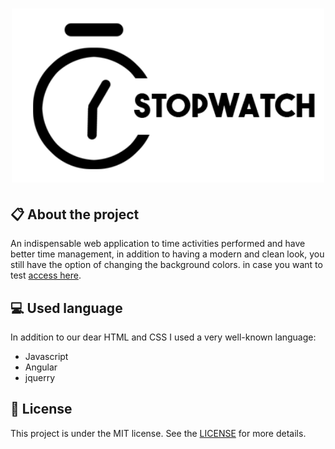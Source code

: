 
<h1 align="center">
    <img src="imagens/stopwatch-logo.png" alt="Word Converter" width="500px" />
</h1>

## :clipboard: About the project

An indispensable web application to time activities performed and have better time management, in addition to having a modern and clean look, you still have the option of changing the background colors. in case you want to test [access here](https://jhonywalker-pixel.github.io/stopwatch-color/).

## :computer: Used language

In addition to our dear HTML and CSS I used a very well-known language:
* Javascript
* Angular
* jquerry


## :book: License

This project is under the MIT license. See the [LICENSE](LICENSE.md) for more details.
